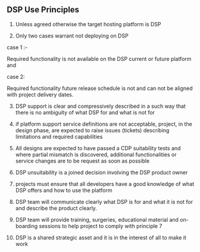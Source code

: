 ## DSP Use Principles 

1.  Unless agreed otherwise the target hosting platform is DSP

2.  Only two cases warrant not deploying on DSP

case 1 :-   

Required functionality is not available on the DSP current or future platform and 

case 2:

Required functionality future release schedule  is not and can not be aligned with project delivery dates. 

3. DSP support is clear and compressively described in a such way that there is no ambiguity of what DSP for and what is not for

4. if platform support service definitions are not acceptable, project, in the design phase, are expected to raise issues (tickets) describing limitations and required capabilities  

5.  All designs are expected to have passed a CDP  suitability tests and where partial mismatch is discovered,  additional  functionalities or service changes are to be     request as soon as possible

6.  DSP unsuitability is a joined decision involving  the DSP product owner

7.   projects must ensure that all developers have a good knowledge of what DSP offers and how to use the platform

8. DSP team will communicate clearly what DSP is for and what it is not for and describe the product clearly.

9. DSP team will provide training, surgeries, educational material and on-boarding sessions to help project to comply with principle 7

10.  DSP is a shared strategic asset and it is in the interest of all to make it work
